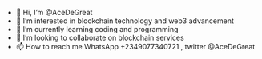 - 👋 Hi, I’m @AceDeGreat
- 👀 I’m interested in blockchain technology and web3 advancement
- 🌱 I’m currently learning coding and programming 
- 💞️ I’m looking to collaborate on blockchain services 
- 📫 How to reach me WhatsApp +2349077340721 , twitter @AceDeGreat 

<!---
AceDeGreat/AceDeGreat is a ✨ special ✨ repository because its `README.md` (this file) appears on your GitHub profile.
You can click the Preview link to take a look at your changes.
--->
